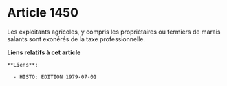 # Article 1450

Les exploitants agricoles, y compris les propriétaires ou fermiers de marais salants sont exonérés de la taxe
professionnelle.

**Liens relatifs à cet article**

	**Liens**:

	  - HISTO: EDITION 1979-07-01
